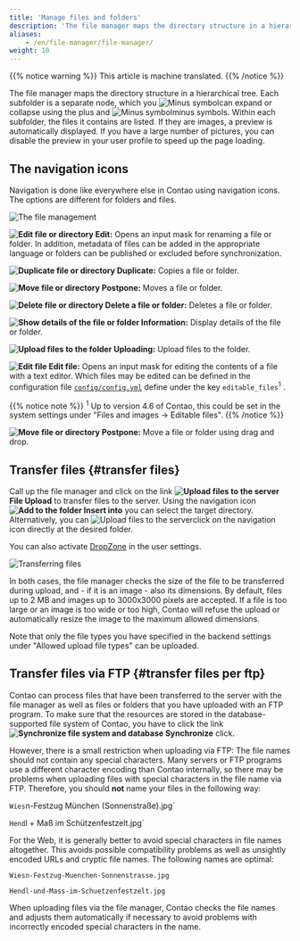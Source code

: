 ```yaml
---
title: 'Manage files and folders'
description: 'The file manager maps the directory structure in a hierarchical tree.'
aliases:
    - /en/file-manager/file-manager/
weight: 10
---
```


{{% notice warning %}}
This article is machine translated.
{{% /notice %}}

The file manager maps the directory structure in a hierarchical tree. Each subfolder is a separate node, which you ![Minus symbol](/de/icons/folMinus.svg?classes=icon)can expand or collapse using the plus and ![Minus symbol](/de/icons/folMinus.svg?classes=icon)minus symbols. Within each subfolder, the files it contains are listed. If they are images, a preview is automatically displayed. If you have a large number of pictures, you can disable the preview in your user profile to speed up the page loading.

## The navigation icons

Navigation is done like everywhere else in Contao using navigation icons. The options are different for folders and files.

![The file management](/de/file-manager/images/de/der-dateimanager.png?classes=shadow)

**![Edit file or directory](/de/icons/edit.svg?classes=icon) Edit:** Opens an input mask for renaming a file or folder. In addition, metadata of files can be added in the appropriate language or folders can be published or excluded before synchronization.

**![Duplicate file or directory](/de/icons/copy.svg?classes=icon) Duplicate:** Copies a file or folder.

**![Move file or directory](/de/icons/cut.svg?classes=icon) Postpone:** Moves a file or folder.

**![Delete file or directory](/de/icons/delete.svg?classes=icon) Delete a file or folder:** Deletes a file or folder.

**![Show details of the file or folder](/de/icons/show.svg?classes=icon) Information:** Display details of the file or folder.

**![Upload files to the folder](/de/icons/new.svg?classes=icon) Uploading:** Upload files to the folder.

**![Edit file](/de/icons/editor.svg?classes=icon) Edit file:** Opens an input mask for editing the contents of a file with a text editor. Which files may be edited can be defined in the configuration file [`config/config.yml`](../../system/einstellungen/#config-yml) define under the key `editable_files`<sup>1</sup> .

{{% notice note %}}
<sup>1</sup> Up to version 4.6 of Contao, this could be set in the system settings under "Files and images -&gt; Editable files". 
{{% /notice %}}

**![Move file or directory](/de/icons/drag.svg?classes=icon) Postpone:** Move a file or folder using drag and drop.

## Transfer files {#transfer files}

Call up the file manager and click on the link **![Upload files to the server](/de/icons/new.svg?classes=icon) File Upload** to transfer files to the server. Using the navigation icon **![Add to the folder](/de/icons/pasteinto.svg?classes=icon) Insert into** you can select the target directory. Alternatively, you can ![Upload files to the server](/de/icons/new.svg?classes=icon)click on the navigation icon directly at the desired folder.

You can also activate [DropZone](https://www.dropzonejs.com/) in the user settings.

![Transferring files](/de/file-manager/images/de/dateien-uebertragen.png?classes=shadow)

In both cases, the file manager checks the size of the file to be transferred during upload, and - if it is an image - also its dimensions. By default, files up to 2 MB and images up to 3000x3000 pixels are accepted. If a file is too large or an image is too wide or too high, Contao will refuse the upload or automatically resize the image to the maximum allowed dimensions.

Note that only the file types you have specified in the backend settings under "Allowed upload file types" can be uploaded.

## Transfer files via FTP {#transfer files per ftp}

Contao can process files that have been transferred to the server with the file manager as well as files or folders that you have uploaded with an FTP program. To make sure that the resources are stored in the database-supported file system of Contao, you have to click the link **![Synchronize file system and database](/de/icons/sync.svg?classes=icon) Synchronize** click.

However, there is a small restriction when uploading via FTP: The file names should not contain any special characters. Many servers or FTP programs use a different character encoding than Contao internally, so there may be problems when uploading files with special characters in the file name via FTP. Therefore, you should **not** name your files in the following way:

`Wies`n-Festzug München (Sonnenstraße).jpg`

`Hend`l + Maß im Schützenfestzelt.jpg`

For the Web, it is generally better to avoid special characters in file names altogether. This avoids possible compatibility problems as well as unsightly encoded URLs and cryptic file names. The following names are optimal:

`Wiesn-Festzug-Muenchen-Sonnenstrasse.jpg`

`Hendl-und-Mass-im-Schuetzenfestzelt.jpg`

When uploading files via the file manager, Contao checks the file names and adjusts them automatically if necessary to avoid problems with incorrectly encoded special characters in the name.
